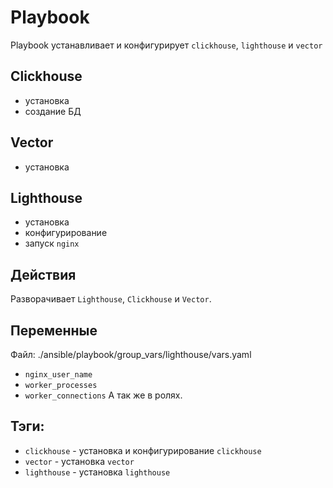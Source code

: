 # Playbook
Playbook устанавливает и конфигурирует `clickhouse`, `lighthouse` и `vector`

## Clickhouse
- установка
- создание БД

## Vector
- установка

## Lighthouse
- установка
- конфигурирование
- запуск `nginx`

## Действия
Разворачивает `Lighthouse`, `Clickhouse` и `Vector`.

## Переменные
Файл: ./ansible/playbook/group_vars/lighthouse/vars.yaml
- `nginx_user_name`
- `worker_processes`
- `worker_connections`
А так же в ролях.

## Тэги:
- `clickhouse` - установка и конфигурирование `clickhouse` 
- `vector` - установка `vector`
- `lighthouse` -  установка `lighthouse` 

